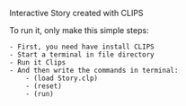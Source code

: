 Interactive Story created with CLIPS

To run it, only make this simple steps:

	- First, you need have install CLIPS
	- Start a terminal in file directory
	- Run it Clips
	- And then write the commands in terminal:
		- (load Story.clp)
		- (reset)
		- (run)
	
